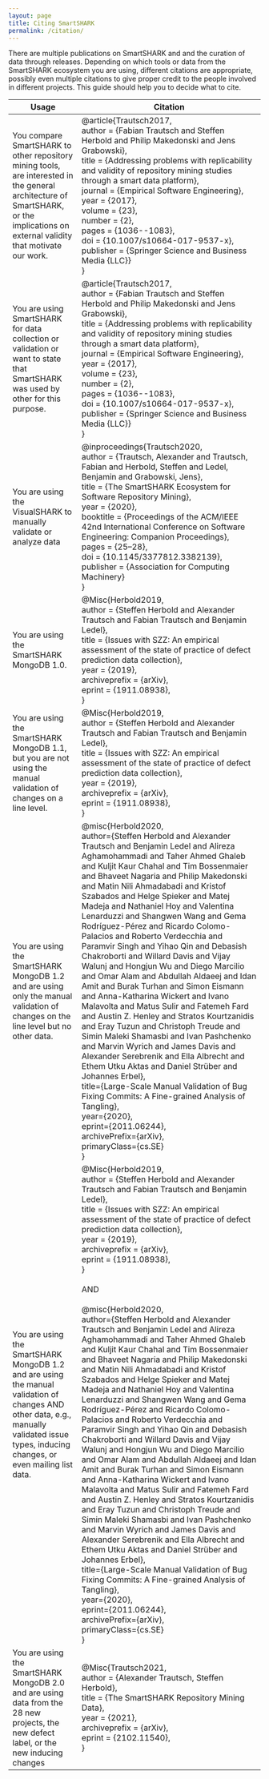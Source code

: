 ```yaml
---
layout: page
title: Citing SmartSHARK
permalink: /citation/
---
```


There are multiple publications on SmartSHARK and and the curation of data through releases. Depending on which tools or data from the SmartSHARK ecosystem you are using, different citations are appropriate, possibly even multiple citations to give proper credit to the people involved in different projects. This guide should help you to decide what to cite. 

| Usage | Citation |
|-------|----------|
| You compare SmartSHARK to other repository mining tools, are interested in the general architecture of SmartSHARK, or the implications on external validity that motivate our work. | @article{Trautsch2017,<br>author = {Fabian Trautsch and Steffen Herbold and Philip Makedonski and Jens Grabowski},<br>title = {Addressing problems with replicability and validity of repository mining studies through a smart data platform},<br>journal = {Empirical Software Engineering},<br>year = {2017},<br>volume = {23},<br>number = {2},<br>pages = {1036--1083},<br>doi = {10.1007/s10664-017-9537-x},<br>publisher = {Springer Science and Business Media {LLC}}<br>} |
| You are using SmartSHARK for data collection or validation or want to state that SmartSHARK was used by other for this purpose. | @article{Trautsch2017,<br>author = {Fabian Trautsch and Steffen Herbold and Philip Makedonski and Jens Grabowski},<br>title = {Addressing problems with replicability and validity of repository mining studies through a smart data platform},<br>journal = {Empirical Software Engineering},<br>year = {2017},<br>volume = {23},<br>number = {2},<br>pages = {1036--1083},<br>doi = {10.1007/s10664-017-9537-x},<br>publisher = {Springer Science and Business Media {LLC}}<br>} |
| You are using the VisualSHARK to manually validate or analyze data | @inproceedings{Trautsch2020,<br>author = {Trautsch, Alexander and Trautsch, Fabian and Herbold, Steffen and Ledel, Benjamin and Grabowski, Jens},<br>title = {The SmartSHARK Ecosystem for Software Repository Mining},<br>year = {2020},<br>booktitle = {Proceedings of the ACM/IEEE 42nd International Conference on Software Engineering: Companion Proceedings},<br>pages = {25–28},<br>doi = {10.1145/3377812.3382139},<br>publisher = {Association for Computing Machinery}<br>} |
| You are using the SmartSHARK MongoDB 1.0. | @Misc{Herbold2019,<br>author = {Steffen Herbold and Alexander Trautsch and Fabian Trautsch and Benjamin Ledel},<br>title = {Issues with SZZ: An empirical assessment of the state of practice of defect prediction data collection},<br>year = {2019},<br>archiveprefix = {arXiv},<br>eprint = {1911.08938},<br>} |
| You are using the SmartSHARK MongoDB 1.1, but you are not using the manual validation of changes on a line level. | @Misc{Herbold2019,<br>author = {Steffen Herbold and Alexander Trautsch and Fabian Trautsch and Benjamin Ledel},<br>title = {Issues with SZZ: An empirical assessment of the state of practice of defect prediction data collection},<br>year = {2019},<br>archiveprefix = {arXiv},<br>eprint = {1911.08938},<br>} |
| You are using the SmartSHARK MongoDB 1.2 and are using only the manual validation of changes on the line level but no other data. | @misc{Herbold2020,<br>      author={Steffen Herbold and Alexander Trautsch and Benjamin Ledel and Alireza Aghamohammadi and Taher Ahmed Ghaleb and Kuljit Kaur Chahal and Tim Bossenmaier and Bhaveet Nagaria and Philip Makedonski and Matin Nili Ahmadabadi and Kristof Szabados and Helge Spieker and Matej Madeja and Nathaniel Hoy and Valentina Lenarduzzi and Shangwen Wang and Gema Rodríguez-Pérez and Ricardo Colomo-Palacios and Roberto Verdecchia and Paramvir Singh and Yihao Qin and Debasish Chakroborti and Willard Davis and Vijay Walunj and Hongjun Wu and Diego Marcilio and Omar Alam and Abdullah Aldaeej and Idan Amit and Burak Turhan and Simon Eismann and Anna-Katharina Wickert and Ivano Malavolta and Matus Sulir and Fatemeh Fard and Austin Z. Henley and Stratos Kourtzanidis and Eray Tuzun and Christoph Treude and Simin Maleki Shamasbi and Ivan Pashchenko and Marvin Wyrich and James Davis and Alexander Serebrenik and Ella Albrecht and Ethem Utku Aktas and Daniel Strüber and Johannes Erbel},<br>      title={Large-Scale Manual Validation of Bug Fixing Commits: A Fine-grained Analysis of Tangling},<br>      year={2020},<br>      eprint={2011.06244},<br>      archivePrefix={arXiv},<br>      primaryClass={cs.SE}<br>} |
| You are using the SmartSHARK MongoDB 1.2 and are using the manual validation of changes AND other data, e.g., manually validated issue types, inducing changes, or even mailing list data. | @Misc{Herbold2019,<br>author = {Steffen Herbold and Alexander Trautsch and Fabian Trautsch and Benjamin Ledel},<br>title = {Issues with SZZ: An empirical assessment of the state of practice of defect prediction data collection},<br>year = {2019},<br>archiveprefix = {arXiv},<br>eprint = {1911.08938},<br>}<br><br>AND<br><br>@misc{Herbold2020,<br>      author={Steffen Herbold and Alexander Trautsch and Benjamin Ledel and Alireza Aghamohammadi and Taher Ahmed Ghaleb and Kuljit Kaur Chahal and Tim Bossenmaier and Bhaveet Nagaria and Philip Makedonski and Matin Nili Ahmadabadi and Kristof Szabados and Helge Spieker and Matej Madeja and Nathaniel Hoy and Valentina Lenarduzzi and Shangwen Wang and Gema Rodríguez-Pérez and Ricardo Colomo-Palacios and Roberto Verdecchia and Paramvir Singh and Yihao Qin and Debasish Chakroborti and Willard Davis and Vijay Walunj and Hongjun Wu and Diego Marcilio and Omar Alam and Abdullah Aldaeej and Idan Amit and Burak Turhan and Simon Eismann and Anna-Katharina Wickert and Ivano Malavolta and Matus Sulir and Fatemeh Fard and Austin Z. Henley and Stratos Kourtzanidis and Eray Tuzun and Christoph Treude and Simin Maleki Shamasbi and Ivan Pashchenko and Marvin Wyrich and James Davis and Alexander Serebrenik and Ella Albrecht and Ethem Utku Aktas and Daniel Strüber and Johannes Erbel},<br>      title={Large-Scale Manual Validation of Bug Fixing Commits: A Fine-grained Analysis of Tangling},<br>      year={2020},<br>      eprint={2011.06244},<br>      archivePrefix={arXiv},<br>      primaryClass={cs.SE}<br>} |
| You are using the SmartSHARK MongoDB 2.0 and are using data from the 28 new projects, the new defect label, or the new inducing changes | @Misc{Trautsch2021,<br>author = {Alexander Trautsch, Steffen Herbold},<br>title = {The SmartSHARK Repository Mining Data},<br>year = {2021},<br>archiveprefix = {arXiv},<br>eprint = {2102.11540},<br>} |
